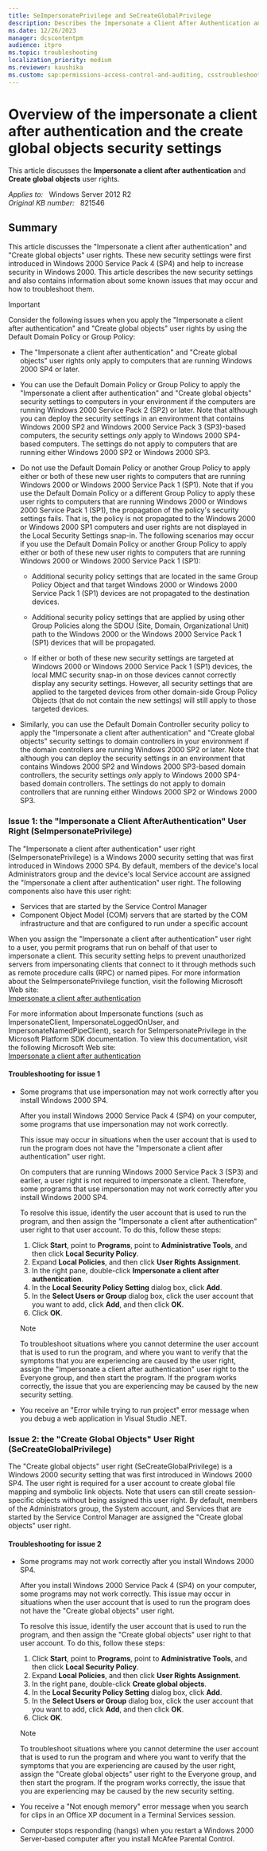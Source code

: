 ```yaml
---
title: SeImpersonatePrivilege and SeCreateGlobalPrivilege
description: Describes the Impersonate a Client After Authentication and the Create Global Objects security settings.
ms.date: 12/26/2023
manager: dcscontentpm
audience: itpro
ms.topic: troubleshooting
localization_priority: medium
ms.reviewer: kaushika
ms.custom: sap:permissions-access-control-and-auditing, csstroubleshoot
---
```

# Overview of the impersonate a client after authentication and the create global objects security settings

This article discusses the **Impersonate a client after authentication** and **Create global objects** user rights.

_Applies to:_ &nbsp; Windows Server 2012 R2  
_Original KB number:_ &nbsp; 821546

## Summary

This article discusses the "Impersonate a client after authentication" and "Create global objects" user rights. These new security settings were first introduced in Windows 2000 Service Pack 4 (SP4) and help to increase security in Windows 2000. This article describes the new security settings and also contains information about some known issues that may occur and how to troubleshoot them.

> [!IMPORTANT]
> Consider the following issues when you apply the "Impersonate a client after authentication" and "Create global objects" user rights by using the Default Domain Policy or Group Policy:

- The "Impersonate a client after authentication" and "Create global objects" user rights only apply to computers that are running Windows 2000 SP4 or later.
- You can use the Default Domain Policy or Group Policy to apply the "Impersonate a client after authentication" and "Create global objects" security settings to computers in your environment if the computers are running Windows 2000 Service Pack 2 (SP2) or later. Note that although you can deploy the security settings in an environment that contains Windows 2000 SP2 and Windows 2000 Service Pack 3 (SP3)-based computers, the security settings *only* apply to Windows 2000 SP4-based computers. The settings do not apply to computers that are running either Windows 2000 SP2 or Windows 2000 SP3.
- Do not use the Default Domain Policy or another Group Policy to apply either or both of these new user rights to computers that are running Windows 2000 or Windows 2000 Service Pack 1 (SP1). Note that if you use the Default Domain Policy or a different Group Policy to apply these user rights to computers that are running Windows 2000 or Windows 2000 Service Pack 1 (SP1), the propagation of the policy's security settings fails. That is, the policy is not propagated to the Windows 2000 or Windows 2000 SP1 computers and user rights are not displayed in the Local Security Settings snap-in. The following scenarios may occur if you use the Default Domain Policy or another Group Policy to apply either or both of these new user rights to computers that are running Windows 2000 or Windows 2000 Service Pack 1 (SP1):
  - Additional security policy settings that are located in the same Group Policy Object and that target Windows 2000 or Windows 2000 Service Pack 1 (SP1) devices are not propagated to the destination devices.

  - Additional security policy settings that are applied by using other Group Policies along the SDOU (Site, Domain, Organizational Unit) path to the Windows 2000 or the Windows 2000 Service Pack 1 (SP1) devices that will be propagated.

  - If either or both of these new security settings are targeted at Windows 2000 or Windows 2000 Service Pack 1 (SP1) devices, the local MMC security snap-in on those devices cannot correctly display any security settings. However, all security settings that are applied to the targeted devices from other domain-side Group Policy Objects (that do not contain the new settings) will still apply to those targeted devices.

- Similarly, you can use the Default Domain Controller security policy to apply the "Impersonate a client after authentication" and "Create global objects" security settings to domain controllers in your environment if the domain controllers are running Windows 2000 SP2 or later. Note that although you can deploy the security settings in an environment that contains Windows 2000 SP2 and Windows 2000 SP3-based domain controllers, the security settings *only* apply to Windows 2000 SP4-based domain controllers. The settings do not apply to domain controllers that are running either Windows 2000 SP2 or Windows 2000 SP3.

### Issue 1: the "Impersonate a Client AfterAuthentication" User Right (SeImpersonatePrivilege)

The "Impersonate a client after authentication" user right (SeImpersonatePrivilege) is a Windows 2000 security setting that was first introduced in Windows 2000 SP4. By default, members of the device's local Administrators group and the device's local Service account are assigned the "Impersonate a client after authentication" user right. The following components also have this user right:

- Services that are started by the Service Control Manager
- Component Object Model (COM) servers that are started by the COM infrastructure and that are configured to run under a specific account

When you assign the "Impersonate a client after authentication" user right to a user, you permit programs that run on behalf of that user to impersonate a client. This security setting helps to prevent unauthorized servers from impersonating clients that connect to it through methods such as remote procedure calls (RPC) or named pipes. For more information about the SeImpersonatePrivilege function, visit the following Microsoft Web site:  
[Impersonate a client after authentication](/windows/security/threat-protection/security-policy-settings/impersonate-a-client-after-authentication)
  
For more information about Impersonate functions (such as ImpersonateClient, ImpersonateLoggedOnUser, and ImpersonateNamedPipeClient), search for SeImpersonatePrivilege in the Microsoft Platform SDK documentation. To view this documentation, visit the following Microsoft Web site:  
[Impersonate a client after authentication](/windows/security/threat-protection/security-policy-settings/impersonate-a-client-after-authentication)  

#### Troubleshooting for issue 1

- Some programs that use impersonation may not work correctly after you install Windows 2000 SP4.  

    After you install Windows 2000 Service Pack 4 (SP4) on your computer, some programs that use impersonation may not work correctly.

    This issue may occur in situations when the user account that is used to run the program does not have the "Impersonate a client after authentication" user right.

    On computers that are running Windows 2000 Service Pack 3 (SP3) and earlier, a user right is not required to impersonate a client. Therefore, some programs that use impersonation may not work correctly after you install Windows 2000 SP4.

    To resolve this issue, identify the user account that is used to run the program, and then assign the "Impersonate a client after authentication" user right to that user account. To do this, follow these steps:  

    1. Click **Start**, point to **Programs**, point to **Administrative Tools**, and then click **Local Security Policy**.
    2. Expand **Local Policies**, and then click **User Rights Assignment**.
    3. In the right pane, double-click **Impersonate a client after authentication**.
    4. In the **Local Security Policy Setting** dialog box, click **Add**.
    5. In the **Select Users or Group** dialog box, click the user account that you want to add, click **Add**, and then click **OK**.
    6. Click **OK**.

    > [!NOTE]
    > To troubleshoot situations where you cannot determine the user account that is used to run the program, and where you want to verify that the symptoms that you are experiencing are caused by the user right, assign the "Impersonate a client after authentication" user right to the Everyone group, and then start the program. If the program works correctly, the issue that you are experiencing may be caused by the new security setting.

- You receive an "Error while trying to run project" error message when you debug a web application in Visual Studio .NET.

### Issue 2: the "Create Global Objects" User Right (SeCreateGlobalPrivilege)

The "Create global objects" user right (SeCreateGlobalPrivilege) is a Windows 2000 security setting that was first introduced in Windows 2000 SP4. The user right is required for a user account to create global file mapping and symbolic link objects. Note that users can still create session-specific objects without being assigned this user right. By default, members of the Administrators group, the System account, and Services that are started by the Service Control Manager are assigned the "Create global objects" user right.

#### Troubleshooting for issue 2

- Some programs may not work correctly after you install Windows 2000 SP4.  

  After you install Windows 2000 Service Pack 4 (SP4) on your computer, some programs may not work correctly. This issue may occur in situations when the user account that is used to run the program does not have the "Create global objects" user right.

  To resolve this issue, identify the user account that is used to run the program, and then assign the "Create global objects" user right to that user account. To do this, follow these steps:
  1. Click **Start**, point to **Programs**, point to **Administrative Tools**, and then click **Local Security Policy**.
  2. Expand **Local Policies**, and then click **User Rights Assignment**.
  3. In the right pane, double-click **Create global objects**.
  4. In the **Local Security Policy Setting** dialog box, click **Add**.
  5. In the **Select Users or Group** dialog box, click the user account that you want to add, click **Add**, and then click **OK**.
  6. Click **OK**.

    > [!NOTE]
    > To troubleshoot situations where you cannot determine the user account that is used to run the program and where you want to verify that the symptoms that you are experiencing are caused by the user right, assign the "Create global objects" user right to the Everyone group, and then start the program. If the program works correctly, the issue that you are experiencing may be caused by the new security setting.
- You receive a "Not enough memory" error message when you search for clips in an Office XP document in a Terminal Services session.  

- Computer stops responding (hangs) when you restart a Windows 2000 Server-based computer after you install McAfee Parental Control.  
